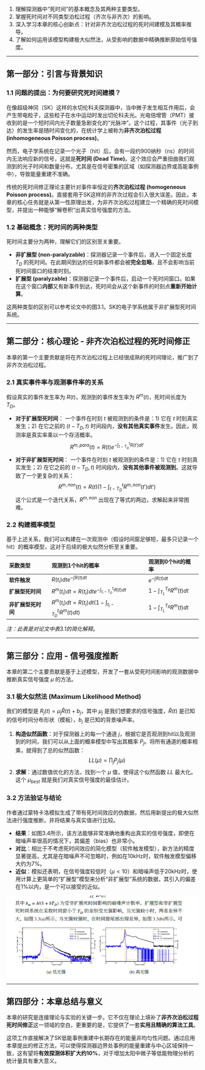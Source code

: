 1.  理解探测器中“死时间”的基本概念及其两种主要类型。
2.  掌握死时间对不同类型泊松过程（齐次与非齐次）的影响。
3.  深入学习本章的核心创新点：针对非齐次泊松过程的死时间建模及其概率推导。
4.  了解如何运用该模型构建极大似然法，从受影响的数据中精确推断原始信号强度。

---

## 第一部分：引言与背景知识

### 1.1 问题的提出：为何要研究死时间建模？

在像超级神冈（SK）这样的水切伦科夫探测器中，当中微子发生相互作用后，会产生带电粒子，这些粒子在水中运动时发出切伦科夫光。光电倍增管（PMT）接收到的是一个短时间内光子数量急剧变化的“光脉冲”。这个过程，其事件（光子到达）的发生率是随时间变化的，在统计学上被称为**非齐次泊松过程 (inhomogeneous Poisson process)**。

然而，电子学系统在记录一个光子（hit）后，会有一段约900纳秒（ns）的时间内无法响应新的信号，这就是**死时间 (Dead Time)**。这个效应会严重扭曲我们观测到的光子时间和数量分布，尤其是在信号密集的区域（如探测器边界或高能事例中），导致能量重建不准确。

传统的死时间修正理论主要针对事件率恒定的**齐次泊松过程 (homogeneous Poisson process)**。直接套用于SK这样的非齐次过程会引入很大误差。因此，本章的核心任务就是从第一性原理出发，为非齐次泊松过程建立一个精确的死时间模型，并提出一种能够“解卷积”出真实信号强度的方法。

### 1.2 基础概念：死时间的两种类型

死时间主要分为两种，理解它们的区别至关重要。

* **非扩展型 (non-paralyzable)**：探测器记录一个事件后，进入一个固定长度 $T_D$ 的死时间。在此期间到达的任何新事件都会被**完全忽略**，且不会影响当前死时间窗口的结束时刻。
* **扩展型 (paralyzable)**：探测器记录一个事件后，启动一个死时间窗口。如果在这个窗口**内部**又有新事件到达，死时间会从这个新事件的时刻点**重新开始计算**。

这两种类型的区别可以参考论文中的图3.1。SK的电子学系统属于非扩展型死时间系统。

---

## 第二部分：核心理论 - 非齐次泊松过程的死时间修正

本章的第一个主要贡献是将在齐次泊松过程上已经很成熟的死时间理论，推广到了非齐次泊松过程。

### 2.1 真实事件率与观测事件率的关系

假设真实的事件发生率为 $R(t)$，观测到的事件发生率为 $R^m(t)$，死时间长度为 $T_D$。

* **对于扩展型死时间**：
    一个事件在时刻 $t$ 被观测到的条件是：1) 它在 $t$ 时刻真实发生；2) 在它之前的 $(t-T_D, t)$ 时间段内，**没有其他真实事件**发生。因此，观测率是真实率乘以一个存活概率。
    $$R^{m,para}(t) = R(t) e^{-\int_{t-T_{D}}^{t}R(t')dt'}$$

* **对于非扩展型死时间**：
    一个事件在时刻 $t$ 被观测到的条件是：1) 它在 $t$ 时刻真实发生；2) 在它之前的 $(t-T_D, t)$ 时间段内，**没有其他事件被观测到**。这就导致了一个更复杂的关系：
    $$R^{m,non}(t) = R(t) \left( 1 - \int_{t-T_{D}}^{t}R^{m,non}(t')dt' \right)$$
    这个公式是一个迭代关系，$R^{m,non}$ 出现在了等式的两边，求解起来非常困难。

### 2.2 构建概率模型

基于上述关系，我们可以构建在一次观测中（假设时间窗足够短，最多只记录一个hit）的概率模型，这对于后续的极大似然分析至关重要。

| 采数类型 | 观测到1个hit的概率 | 观测到0个hit的概率 |
| :--- | :--- | :--- |
| **软件触发** | $R(t_i) dt e^{-\int R(t) dt}$ | $e^{-\int R(t) dt}$ |
| **扩展型死时间** | $R^m(t_i) dt = R(t_i) dt e^{-\int_{t_i-T_D}^{t_i}R(t)dt}$ | $1 - \int_{T_L}^{T_R}R^m(t)dt$ |
| **非扩展型死时间** | $R^m(t_i) dt = R(t_i) dt (1 - \int_{t_i-T_D}^{t_i}R^m(t)dt)$ | $1 - \int_{T_L}^{T_R}R^m(t)dt$ |

*注：此表是对论文中表3.1的简化解释*。


---

## 第三部分：应用 - 信号强度推断

本章的第二个主要贡献是基于上述模型，开发了一套从受死时间影响的观测数据中推断真实信号强度 $\mu$ 的方法。

### 3.1 极大似然法 (Maximum Likelihood Method)

我们的模型是 $R_{j}(t) = \mu_{j}\hat{R}(t) + b_{j}$，其中 $\mu_j$ 是我们想要求的信号强度，$\hat{R}(t)$ 是已知的信号时间分布形状（模板），$b_j$ 是已知的背景噪声率。

1.  **构造似然函数**：对于探测器上的每一个通道 $j$，根据它是否观测到hit以及观测到的时间，我们可以从上面的概率模型中写出其概率 $P_j$。将所有通道的概率相乘，就得到了总的似然函数：
    $$LL(\mu) = \prod_{j} P_j(\mu)$$
2.  **求解**：通过数值优化的方法，找到一个 $\mu$ 值，使得这个似然函数 $LL$ 最大化。这个 $\mu_{best}$ 就是我们对真实信号强度的最佳估计。

### 3.2 方法验证与结论

作者通过蒙特卡洛模拟生成了带有死时间效应的伪数据，然后用新提出的极大似然法进行强度推断，并将结果与真实值进行比较。

* **结果**：如图3.4所示，该方法能够非常准确地重构出真实的信号强度，即使在暗噪声率很高的情况下，其偏差（bias）也非常小。
* **对比**：相比于不考虑死时间效应的简化模型（软件触发模型），新方法的精度显著提高，尤其是在暗噪声不可忽略时，例如在10kHz时，软件触发模型偏移大约为7%。
* **近似**：模拟还表明，在信号强度较低时（$\mu < 10$）和暗噪声低于20kHz时，使用计算上更简单的“扩展型”模型来分析“非扩展型”系统的数据，其引入的偏差在1%以内，是一个可以接受的近似。

![1755138119163](./dead_time.zh/1755138119163.png)



---

## 第四部分：本章总结与意义

本章的研究是连接理论与实验的关键一步。它不仅在理论上填补了**非齐次泊松过程死时间修正**这一领域的空白，更重要的是，它提供了一套**实用且精确的算法工具**。

这项工作直接解决了SK低能事例重建中长期存在的能量非均匀性问题。通过应用本章提出的修正方法，可以使得探测器边界处事例的能量重建与中心区域保持一致，这有望将**有效探测体积扩大约10%**，对于增加太阳中微子等低能物理分析的统计量具有重大意义。
